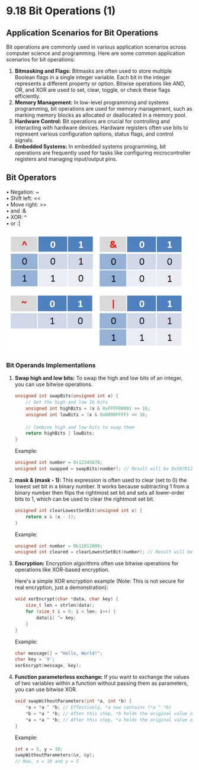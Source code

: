 # 9.18 Bit Operations (1)



## Application Scenarios for Bit Operations

Bit operations are commonly used in various application scenarios across computer science and programming. Here are some common application scenarios for bit operations:

1. **Bitmasking and Flags:** Bitmasks are often used to store multiple Boolean flags in a single integer variable. Each bit in the integer represents a different property or option. Bitwise operations like AND, OR, and XOR are used to set, clear, toggle, or check these flags efficiently.
2. **Memory Management:** In low-level programming and systems programming, bit operations are used for memory management, such as marking memory blocks as allocated or deallocated in a memory pool.
3. **Hardware Control:** Bit operations are crucial for controlling and interacting with hardware devices. Hardware registers often use bits to represent various configuration options, status flags, and control signals.
4. **Embedded Systems:** In embedded systems programming, bit operations are frequently used for tasks like configuring microcontroller registers and managing input/output pins.

## Bit Operators

• Negation: ~  
• Shift left: <<  
• Move right: >>  
• and :&  
• XOR: ^  
• or :|  

![01](https://github.com/knightsummon/02-Computer-underlying-programming-and-system-optimization/blob/main/09%20CPU%20and%20Operating%20System/9.18%20Bit%20Operations%20(1).assets/01.jpg)

### Bit Operands Implementations

1. **Swap high and low bits:** To swap the high and low bits of an integer, you can use bitwise operations.

   ```c
   unsigned int swapBits(unsigned int x) {
       // Get the high and low 16 bits
       unsigned int highBits = (x & 0xFFFF0000) >> 16;
       unsigned int lowBits = (x & 0x0000FFFF) << 16;
   
       // Combine high and low bits to swap them
       return highBits | lowBits;
   }
   ```

   Example:

   ```c
   unsigned int number = 0x12345678;
   unsigned int swapped = swapBits(number); // Result will be 0x56781234
   ```

2. **mask & (mask - 1):** This expression is often used to clear (set to 0) the lowest set bit in a binary number. It works because subtracting 1 from a binary number then flips the rightmost set bit and sets all lower-order bits to 1, which can be used to clear the rightmost set bit.

   ```c
   unsigned int clearLowestSetBit(unsigned int x) {
       return x & (x - 1);
   }
   ```

   Example:

   ```c
   unsigned int number = 0b11011000;
   unsigned int cleared = clearLowestSetBit(number); // Result will be 0b11010000
   ```

3. **Encryption:** Encryption algorithms often use bitwise operations for operations like XOR-based encryption.

   Here's a simple XOR encryption example (Note: This is not secure for real encryption, just a demonstration):

   ```c
   void xorEncrypt(char *data, char key) {
       size_t len = strlen(data);
       for (size_t i = 0; i < len; i++) {
           data[i] ^= key;
       }
   }
   ```

   Example:

   ```c
   char message[] = "Hello, World!";
   char key = 'X';
   xorEncrypt(message, key);
   ```

4. **Function parameterless exchange:** If you want to exchange the values of two variables within a function without passing them as parameters, you can use bitwise XOR.

   ```c
   void swapWithoutParameters(int *a, int *b) {
       *a = *a ^ *b; // Effectively, *a now contains (*a ^ *b)
       *b = *a ^ *b; // After this step, *b holds the original value of *a.
       *a = *a ^ *b; // After this step, *a holds the original value of *b.
   }
   ```

   Example:

   ```c
   int x = 5, y = 10;
   swapWithoutParameters(&x, &y);
   // Now, x = 10 and y = 5
   ```
